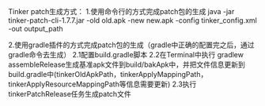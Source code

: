 Tinker patch生成方式：
1.使用命令行的方式完成patch包的生成
    java -jar tinker-patch-cli-1.7.7.jar -old old.apk -new new.apk -config tinker_config.xml -out output_path

2.使用gradle插件的方式完成patch包的生成（gradle中正确的配置完之后，通过gradle命令去生成）
     2.1配置build.gradle脚本
     2.2在Terminal中执行 gradlew assembleRelease生成基准apk文件到build/bakApk中，并把文件信息更新到build.gradle中(tinkerOldApkPath，tinkerApplyMappingPath，tinkerApplyResourceMappingPath等信息需要更新)
     2.3执行tinkerPatchRelease任务生成patch文件